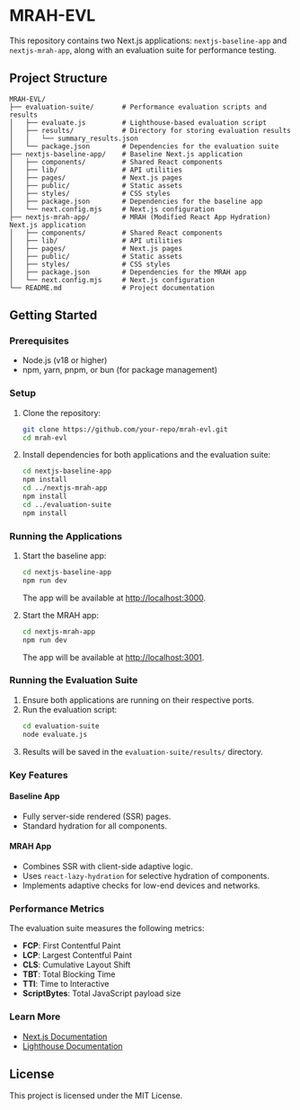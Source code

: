 # MRAH-EVL

This repository contains two Next.js applications: `nextjs-baseline-app` and `nextjs-mrah-app`, along with an evaluation suite for performance testing.

## Project Structure

```
MRAH-EVL/
├── evaluation-suite/       # Performance evaluation scripts and results
│   ├── evaluate.js         # Lighthouse-based evaluation script
│   ├── results/            # Directory for storing evaluation results
│   │   └── summary_results.json
│   └── package.json        # Dependencies for the evaluation suite
├── nextjs-baseline-app/    # Baseline Next.js application
│   ├── components/         # Shared React components
│   ├── lib/                # API utilities
│   ├── pages/              # Next.js pages
│   ├── public/             # Static assets
│   ├── styles/             # CSS styles
│   ├── package.json        # Dependencies for the baseline app
│   └── next.config.mjs     # Next.js configuration
├── nextjs-mrah-app/        # MRAH (Modified React App Hydration) Next.js application
│   ├── components/         # Shared React components
│   ├── lib/                # API utilities
│   ├── pages/              # Next.js pages
│   ├── public/             # Static assets
│   ├── styles/             # CSS styles
│   ├── package.json        # Dependencies for the MRAH app
│   └── next.config.mjs     # Next.js configuration
└── README.md               # Project documentation
```

## Getting Started

### Prerequisites

- Node.js (v18 or higher)
- npm, yarn, pnpm, or bun (for package management)

### Setup

1. Clone the repository:
   ```bash
   git clone https://github.com/your-repo/mrah-evl.git
   cd mrah-evl
   ```

2. Install dependencies for both applications and the evaluation suite:
   ```bash
   cd nextjs-baseline-app
   npm install
   cd ../nextjs-mrah-app
   npm install
   cd ../evaluation-suite
   npm install
   ```

### Running the Applications

1. Start the baseline app:
   ```bash
   cd nextjs-baseline-app
   npm run dev
   ```
   The app will be available at [http://localhost:3000](http://localhost:3000).

2. Start the MRAH app:
   ```bash
   cd nextjs-mrah-app
   npm run dev
   ```
   The app will be available at [http://localhost:3001](http://localhost:3001).

### Running the Evaluation Suite

1. Ensure both applications are running on their respective ports.
2. Run the evaluation script:
   ```bash
   cd evaluation-suite
   node evaluate.js
   ```
3. Results will be saved in the `evaluation-suite/results/` directory.

### Key Features

#### Baseline App
- Fully server-side rendered (SSR) pages.
- Standard hydration for all components.

#### MRAH App
- Combines SSR with client-side adaptive logic.
- Uses `react-lazy-hydration` for selective hydration of components.
- Implements adaptive checks for low-end devices and networks.

### Performance Metrics

The evaluation suite measures the following metrics:
- **FCP**: First Contentful Paint
- **LCP**: Largest Contentful Paint
- **CLS**: Cumulative Layout Shift
- **TBT**: Total Blocking Time
- **TTI**: Time to Interactive
- **ScriptBytes**: Total JavaScript payload size

### Learn More

- [Next.js Documentation](https://nextjs.org/docs)
- [Lighthouse Documentation](https://developers.google.com/web/tools/lighthouse)

## License

This project is licensed under the MIT License.